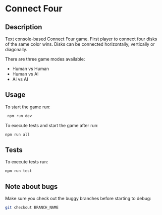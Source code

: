 # Connect Four

## Description

Text console-based Connect Four game. First player to connect four disks of the same color wins. Disks can be connected horizontally, vertically or diagonally.

There are three game modes available:

- Human vs Human
- Human vs AI
- AI vs AI

## Usage

To start the game run:

```bash
 npm run dev
```

To execute tests and start the game after run:

```bash
npm run all
```

## Tests

To execute tests run:

```bash
npm run test
```

## Note about bugs

Make sure you check out the buggy branches before starting to debug:

```bash
git checkout BRANCH_NAME
```